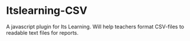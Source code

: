Itslearning-CSV
===============

A javascript plugin for Its Learning. Will help teachers format CSV-files to readable text files for reports.
